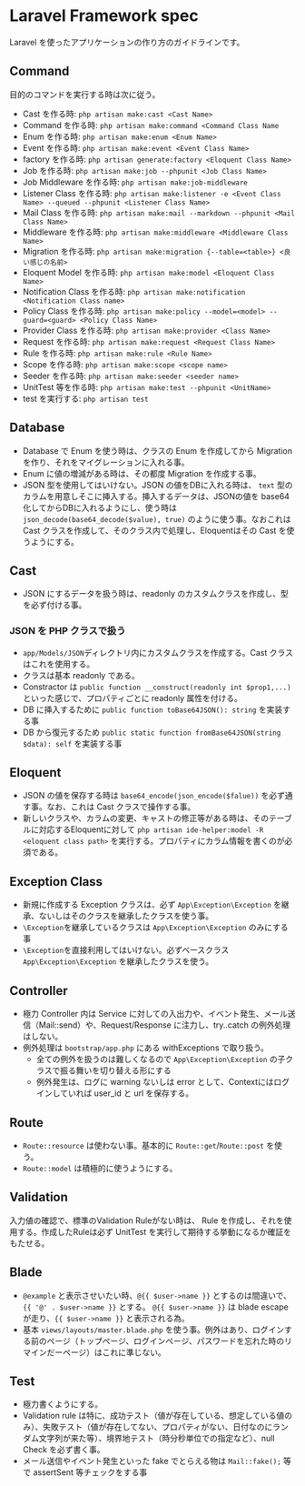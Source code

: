 # Laravel Framework spec

Laravel を使ったアプリケーションの作り方のガイドラインです。

## Command

目的のコマンドを実行する時は次に従う。

- Cast を作る時: `php artisan make:cast <Cast Name>`
- Command を作る時: `php artisan make:command <Command Class Name`
- Enum を作る時: `php artisan make:enum <Enum Name>`
- Event を作る時: `php artisan make:event <Event Class Name>`
- factory を作る時: `php artisan generate:factory <Eloquent Class Name>`
- Job を作る時: `php artisan make:job --phpunit <Job Class Name>`
- Job Middleware を作る時: `php artisan make:job-middleware`
- Listener Class を作る時: `php artisan make:listener -e <Event Class Name> --queued --phpunit <Listener Class Name>`
- Mail Class を作る時: `php artisan make:mail --markdown --phpunit <Mail Class Name>`
- Middleware を作る時: `php artisan make:middleware <Middleware Class Name>`
- Migration を作る時: `php artisan make:migration {--table=<table>} <良い感じの名前>`
- Eloquent Model を作る時: `php artisan make:model <Eloquent Class Name>`
- Notification Class を作る時: `php artisan make:notification <Notification Class name>`
- Policy Class を作る時: `php artisan make:policy --model=<model> --guard=<guard> <Policy Class Name>`
- Provider Class を作る時: `php artisan make:provider <Class Name>`
- Request を作る時: `php artisan make:request <Request Class Name>`
- Rule を作る時: `php artisan make:rule <Rule Name>`
- Scope を作る時: `php artisan make:scope <scope name>`
- Seeder を作る時: `php artisan make:seeder <seeder name>`
- UnitTest 等を作る時: `php artisan make:test --phpunit <UnitName>`
- test を実行する: `php artisan test`

## Database

- Database で Enum を使う時は、クラスの Enum を作成してから Migration を作り、それをマイグレーションに入れる事。
- Enum に値の増減がある時は、その都度 Migration を作成する事。
- JSON 型を使用してはいけない。JSON の値をDBに入れる時は、 `text` 型のカラムを用意しそこに挿入する。挿入するデータは、JSONの値を
  base64化してからDBに入れるようにし、使う時は `json_decode(base64_decode($value), true)` のように使う事。なおこれは Cast
  クラスを作成して、そのクラス内で処理し、Eloquentはその Cast を使うようにする。

## Cast

- JSON にするデータを扱う時は、readonly のカスタムクラスを作成し、型を必ず付ける事。

### JSON を PHP クラスで扱う

- `app/Models/JSON`ディレクトリ内にカスタムクラスを作成する。Cast クラスはこれを使用する。
- クラスは基本 readonly である。
- Constractor は `public function __construct(readonly int $prop1,...)` といった感じで、プロパティごとに readonly 属性を付ける。
- DB に挿入するために `public function toBase64JSON(): string` を実装する事
- DB から復元するため `public static function fromBase64JSON(string $data): self` を実装する事

## Eloquent

- JSON の値を保存する時は `base64_encode(json_encode($falue))` を必ず通す事。なお、これは Cast クラスで操作する事。
- 新しいクラスや、カラムの変更、キャストの修正等がある時は、そのテーブルに対応するEloquentに対して
  `php artisan ide-helper:model -R <eloquent class path>` を実行する。プロパティにカラム情報を書くのが必須である。

## Exception Class

- 新規に作成する Exception クラスは、必ず  `App\Exception\Exception` を継承、ないしはそのクラスを継承したクラスを使う事。
- `\Exception`を継承しているクラスは `App\Exception\Exception` のみにする事
- `\Exception`を直接利用してはいけない。必ずベースクラス `App\Exception\Exception` を継承したクラスを使う。

## Controller

- 極力 Controller 内は Service に対しての入出力や、イベント発生、メール送信（Mail::send）や、Request/Response に注力し、try..catch
  の例外処理はしない。
- 例外処理は `bootstrap/app.php` にある withExceptions で取り扱う。
    - 全ての例外を扱うのは難しくなるので `App\Exception\Exception` の子クラスで振る舞いを切り替える形にする
    - 例外発生は、ログに warning ないしは error として、Contextにはログインしていれば user_id と url を保存する。

## Route

- `Route::resource` は使わない事。基本的に `Route::get`/`Route::post` を使う。
- `Route::model` は積極的に使うようにする。

## Validation

入力値の確認で、標準のValidation Ruleがない時は、 Rule を作成し、それを使用する。作成したRuleは必ず UnitTest
を実行して期待する挙動になるか確証をもたせる。

## Blade

- `@example` と表示させいたい時、`@{{ $user->name }}` とするのは間違いで、`{{ '@' . $user->name }}` とする。
  `@{{ $user->name }}` は blade escape が走り、`{{ $user->name }}` と表示される為。
- 基本 `views/layouts/master.blade.php` を使う事。例外はあり、ログインする前のページ（トップページ、ログインページ、パスワードを忘れた時のリマインだーページ）はこれに準じない。

## Test

- 極力書くようにする。
- Validation rule は特に、成功テスト（値が存在している、想定している値のみ）、失敗テスト（値が存在してない、プロパティがない、日付なのにランダム文字列が来た等）、境界地テスト（時分秒単位での指定など）、null Check を必ず書く事。
- メール送信やイベント発生といった fake でとらえる物は `Mail::fake();` 等で assertSent 等チェックをする事
